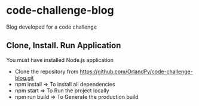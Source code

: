 # code-challenge-blog
Blog developed for a code challenge

## Clone, Install. Run Application
You must have installed Node.js application

- Clone the repository from https://github.com/OrlandPy/code-challenge-blog.git
- npm install => To install all dependencies
- npm start => To Run the project locally
- npm run build => To Generate the production build
